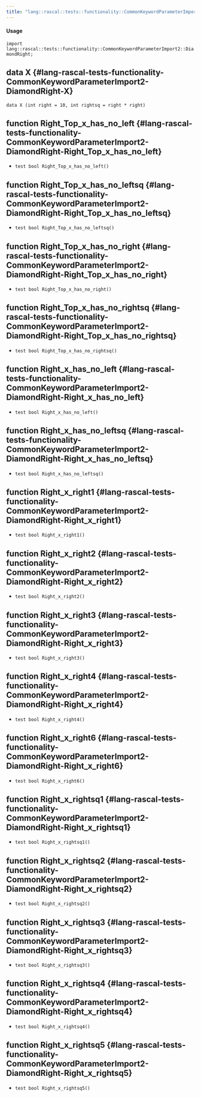 ```yaml
---
title: "lang::rascal::tests::functionality::CommonKeywordParameterImport2::DiamondRight"
---
```


#### Usage

`import lang::rascal::tests::functionality::CommonKeywordParameterImport2::DiamondRight;`


## data X {#lang-rascal-tests-functionality-CommonKeywordParameterImport2-DiamondRight-X}

```rascal
data X (int right = 10, int rightsq = right * right)
```

## function Right_Top_x_has_no_left {#lang-rascal-tests-functionality-CommonKeywordParameterImport2-DiamondRight-Right_Top_x_has_no_left}

* ``test bool Right_Top_x_has_no_left()``

## function Right_Top_x_has_no_leftsq {#lang-rascal-tests-functionality-CommonKeywordParameterImport2-DiamondRight-Right_Top_x_has_no_leftsq}

* ``test bool Right_Top_x_has_no_leftsq()``

## function Right_Top_x_has_no_right {#lang-rascal-tests-functionality-CommonKeywordParameterImport2-DiamondRight-Right_Top_x_has_no_right}

* ``test bool Right_Top_x_has_no_right()``

## function Right_Top_x_has_no_rightsq {#lang-rascal-tests-functionality-CommonKeywordParameterImport2-DiamondRight-Right_Top_x_has_no_rightsq}

* ``test bool Right_Top_x_has_no_rightsq()``

## function Right_x_has_no_left {#lang-rascal-tests-functionality-CommonKeywordParameterImport2-DiamondRight-Right_x_has_no_left}

* ``test bool Right_x_has_no_left()``

## function Right_x_has_no_leftsq {#lang-rascal-tests-functionality-CommonKeywordParameterImport2-DiamondRight-Right_x_has_no_leftsq}

* ``test bool Right_x_has_no_leftsq()``

## function Right_x_right1 {#lang-rascal-tests-functionality-CommonKeywordParameterImport2-DiamondRight-Right_x_right1}

* ``test bool Right_x_right1()``

## function Right_x_right2 {#lang-rascal-tests-functionality-CommonKeywordParameterImport2-DiamondRight-Right_x_right2}

* ``test bool Right_x_right2()``

## function Right_x_right3 {#lang-rascal-tests-functionality-CommonKeywordParameterImport2-DiamondRight-Right_x_right3}

* ``test bool Right_x_right3()``

## function Right_x_right4 {#lang-rascal-tests-functionality-CommonKeywordParameterImport2-DiamondRight-Right_x_right4}

* ``test bool Right_x_right4()``

## function Right_x_right6 {#lang-rascal-tests-functionality-CommonKeywordParameterImport2-DiamondRight-Right_x_right6}

* ``test bool Right_x_right6()``

## function Right_x_rightsq1 {#lang-rascal-tests-functionality-CommonKeywordParameterImport2-DiamondRight-Right_x_rightsq1}

* ``test bool Right_x_rightsq1()``

## function Right_x_rightsq2 {#lang-rascal-tests-functionality-CommonKeywordParameterImport2-DiamondRight-Right_x_rightsq2}

* ``test bool Right_x_rightsq2()``

## function Right_x_rightsq3 {#lang-rascal-tests-functionality-CommonKeywordParameterImport2-DiamondRight-Right_x_rightsq3}

* ``test bool Right_x_rightsq3()``

## function Right_x_rightsq4 {#lang-rascal-tests-functionality-CommonKeywordParameterImport2-DiamondRight-Right_x_rightsq4}

* ``test bool Right_x_rightsq4()``

## function Right_x_rightsq5 {#lang-rascal-tests-functionality-CommonKeywordParameterImport2-DiamondRight-Right_x_rightsq5}

* ``test bool Right_x_rightsq5()``

